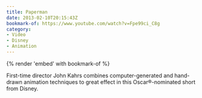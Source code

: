 ```yaml
---
title: Paperman
date: 2013-02-10T20:15:43Z
bookmark-of: https://www.youtube.com/watch?v=Fpe99ci_C8g
category:
- Video
- Disney
- Animation
---
```

{% render 'embed' with bookmark-of %}

First-time director John Kahrs combines computer-generated and hand-drawn animation techniques to great effect in this Oscar®-nominated short from Disney.
